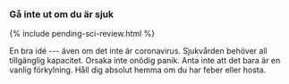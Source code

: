 ### Gå inte ut om du är sjuk 

{% include pending-sci-review.html %}

En bra idé --- även om det inte är coronavirus. Sjukvården behöver all tillgänglig kapacitet. Orsaka inte onödig panik. Anta inte att det bara är en vanlig förkylning. Håll dig absolut hemma om du har feber eller hosta.
